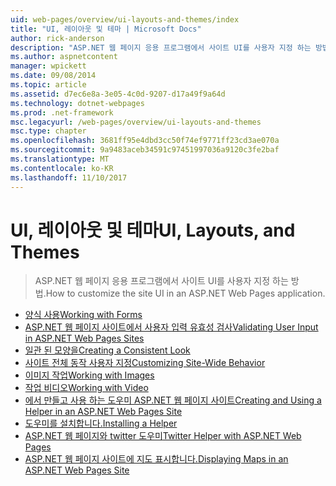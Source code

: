 ```yaml
---
uid: web-pages/overview/ui-layouts-and-themes/index
title: "UI, 레이아웃 및 테마 | Microsoft Docs"
author: rick-anderson
description: "ASP.NET 웹 페이지 응용 프로그램에서 사이트 UI를 사용자 지정 하는 방법."
ms.author: aspnetcontent
manager: wpickett
ms.date: 09/08/2014
ms.topic: article
ms.assetid: d7ec6e8a-3e05-4c0d-9207-d17a49f9a64d
ms.technology: dotnet-webpages
ms.prod: .net-framework
msc.legacyurl: /web-pages/overview/ui-layouts-and-themes
msc.type: chapter
ms.openlocfilehash: 3681ff95e4dbd3cc50f74ef9771ff23cd3ae070a
ms.sourcegitcommit: 9a9483aceb34591c97451997036a9120c3fe2baf
ms.translationtype: MT
ms.contentlocale: ko-KR
ms.lasthandoff: 11/10/2017
---
```

<a name="ui-layouts-and-themes"></a><span data-ttu-id="1c8f3-103">UI, 레이아웃 및 테마</span><span class="sxs-lookup"><span data-stu-id="1c8f3-103">UI, Layouts, and Themes</span></span>
====================
> <span data-ttu-id="1c8f3-104">ASP.NET 웹 페이지 응용 프로그램에서 사이트 UI를 사용자 지정 하는 방법.</span><span class="sxs-lookup"><span data-stu-id="1c8f3-104">How to customize the site UI in an ASP.NET Web Pages application.</span></span>


- [<span data-ttu-id="1c8f3-105">양식 사용</span><span class="sxs-lookup"><span data-stu-id="1c8f3-105">Working with Forms</span></span>](4-working-with-forms.md)
- [<span data-ttu-id="1c8f3-106">ASP.NET 웹 페이지 사이트에서 사용자 입력 유효성 검사</span><span class="sxs-lookup"><span data-stu-id="1c8f3-106">Validating User Input in ASP.NET Web Pages Sites</span></span>](validating-user-input-in-aspnet-web-pages-sites.md)
- [<span data-ttu-id="1c8f3-107">일관 된 모양을</span><span class="sxs-lookup"><span data-stu-id="1c8f3-107">Creating a Consistent Look</span></span>](3-creating-a-consistent-look.md)
- [<span data-ttu-id="1c8f3-108">사이트 전체 동작 사용자 지정</span><span class="sxs-lookup"><span data-stu-id="1c8f3-108">Customizing Site-Wide Behavior</span></span>](18-customizing-site-wide-behavior.md)
- [<span data-ttu-id="1c8f3-109">이미지 작업</span><span class="sxs-lookup"><span data-stu-id="1c8f3-109">Working with Images</span></span>](9-working-with-images.md)
- [<span data-ttu-id="1c8f3-110">작업 비디오</span><span class="sxs-lookup"><span data-stu-id="1c8f3-110">Working with Video</span></span>](10-working-with-video.md)
- [<span data-ttu-id="1c8f3-111">에서 만들고 사용 하는 도우미 ASP.NET 웹 페이지 사이트</span><span class="sxs-lookup"><span data-stu-id="1c8f3-111">Creating and Using a Helper in an ASP.NET Web Pages Site</span></span>](creating-and-using-a-helper-in-an-aspnet-web-pages-site.md)
- [<span data-ttu-id="1c8f3-112">도우미를 설치합니다.</span><span class="sxs-lookup"><span data-stu-id="1c8f3-112">Installing a Helper</span></span>](installing-helpers.md)
- [<span data-ttu-id="1c8f3-113">ASP.NET 웹 페이지와 twitter 도우미</span><span class="sxs-lookup"><span data-stu-id="1c8f3-113">Twitter Helper with ASP.NET Web Pages</span></span>](twitter-helper.md)
- [<span data-ttu-id="1c8f3-114">ASP.NET 웹 페이지 사이트에 지도 표시합니다.</span><span class="sxs-lookup"><span data-stu-id="1c8f3-114">Displaying Maps in an ASP.NET Web Pages Site</span></span>](displaying-maps-in-an-aspnet-web-pages-site.md)
